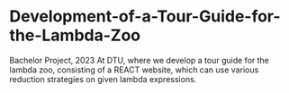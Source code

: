 # Development-of-a-Tour-Guide-for-the-Lambda-Zoo
Bachelor Project, 2023 At DTU, where we develop a tour guide for the lambda zoo, consisting of a REACT website, which can use various reduction strategies on given lambda expressions.
